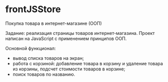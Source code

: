 # frontJSStore
Покупка товара в интернет-магазине (ООП)

Задание: реализация страницы товаров интернет-магазина.
Проект написан на JavaScript с применением принципов ООП.

Основной функционал:
- вывод списка товаров на экран;
- работа с корзиной: добавление товара в корзину и удаление товара из корзины, подсчет стоимости товаров в корзине;
- поиск товаров по названию.


